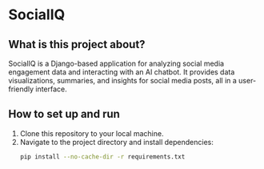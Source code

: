 # SocialIQ

## What is this project about?
SocialIQ is a Django-based application for analyzing social media engagement data and interacting with an AI chatbot. It provides data visualizations, summaries, and insights for social media posts, all in a user-friendly interface.

## How to set up and run
1. Clone this repository to your local machine.
2. Navigate to the project directory and install dependencies:
   ```bash
   pip install --no-cache-dir -r requirements.txt
   ```
   
